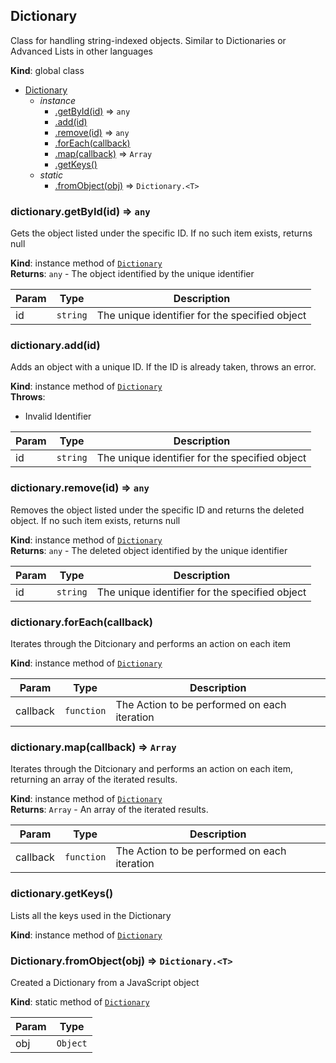 <a name="Dictionary"></a>

## Dictionary
Class for handling string-indexed objects. Similar to Dictionaries or Advanced Lists in other languages

**Kind**: global class  

* [Dictionary](#Dictionary)
    * _instance_
        * [.getById(id)](#Dictionary+getById) ⇒ <code>any</code>
        * [.add(id)](#Dictionary+add)
        * [.remove(id)](#Dictionary+remove) ⇒ <code>any</code>
        * [.forEach(callback)](#Dictionary+forEach)
        * [.map(callback)](#Dictionary+map) ⇒ <code>Array</code>
        * [.getKeys()](#Dictionary+getKeys)
    * _static_
        * [.fromObject(obj)](#Dictionary.fromObject) ⇒ <code>Dictionary.&lt;T&gt;</code>

<a name="Dictionary+getById"></a>

### dictionary.getById(id) ⇒ <code>any</code>
Gets the object listed under the specific ID. If no such item exists, returns null

**Kind**: instance method of [<code>Dictionary</code>](#Dictionary)  
**Returns**: <code>any</code> - The object identified by the unique identifier  

| Param | Type | Description |
| --- | --- | --- |
| id | <code>string</code> | The unique identifier for the specified object |

<a name="Dictionary+add"></a>

### dictionary.add(id)
Adds an object with a unique ID. If the ID is already taken, throws an error.

**Kind**: instance method of [<code>Dictionary</code>](#Dictionary)  
**Throws**:

- Invalid Identifier


| Param | Type | Description |
| --- | --- | --- |
| id | <code>string</code> | The unique identifier for the specified object |

<a name="Dictionary+remove"></a>

### dictionary.remove(id) ⇒ <code>any</code>
Removes the object listed under the specific ID and returns the deleted object. If no such item exists, returns null

**Kind**: instance method of [<code>Dictionary</code>](#Dictionary)  
**Returns**: <code>any</code> - The deleted object identified by the unique identifier  

| Param | Type | Description |
| --- | --- | --- |
| id | <code>string</code> | The unique identifier for the specified object |

<a name="Dictionary+forEach"></a>

### dictionary.forEach(callback)
Iterates through the Ditcionary and performs an action on each item

**Kind**: instance method of [<code>Dictionary</code>](#Dictionary)  

| Param | Type | Description |
| --- | --- | --- |
| callback | <code>function</code> | The Action to be performed on each iteration |

<a name="Dictionary+map"></a>

### dictionary.map(callback) ⇒ <code>Array</code>
Iterates through the Ditcionary and performs an action on each item, returning an array of the iterated results.

**Kind**: instance method of [<code>Dictionary</code>](#Dictionary)  
**Returns**: <code>Array</code> - An array of the iterated results.  

| Param | Type | Description |
| --- | --- | --- |
| callback | <code>function</code> | The Action to be performed on each iteration |

<a name="Dictionary+getKeys"></a>

### dictionary.getKeys()
Lists all the keys used in the Dictionary

**Kind**: instance method of [<code>Dictionary</code>](#Dictionary)  
<a name="Dictionary.fromObject"></a>

### Dictionary.fromObject(obj) ⇒ <code>Dictionary.&lt;T&gt;</code>
Created a Dictionary<T> from a JavaScript object

**Kind**: static method of [<code>Dictionary</code>](#Dictionary)  

| Param | Type |
| --- | --- |
| obj | <code>Object</code> | 

